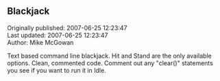 ## Blackjack  
Originally published: 2007-06-25 12:23:47  
Last updated: 2007-06-25 12:23:47  
Author: Mike McGowan  
  
Text based command line blackjack. Hit and Stand are the only available options. Clean, commented code. Comment out any "clear()" statements you see if you want to run it in Idle.